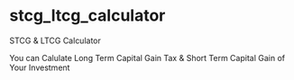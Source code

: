 # stcg_ltcg_calculator
STCG &amp; LTCG Calculator

You can Calulate Long Term Capital Gain Tax & Short Term Capital Gain of Your Investment 
